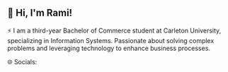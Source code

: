 ## 💫 Hi, I'm Rami!

⚡ I am a third-year Bachelor of Commerce student at Carleton University, specializing in Information Systems. Passionate about solving complex problems and leveraging technology to enhance business processes.

🌐 Socials:

<!--
- 🔭 I’m currently working on ...
- 🌱 I’m currently learning ...
- 👯 I’m looking to collaborate on ...
- 🤔 I’m looking for help with ...
- 💬 Ask me about ...
- 📫 How to reach me: ...
- ⚡ Fun fact: ...





-->
